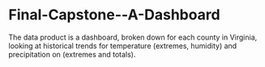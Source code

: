 # Final-Capstone--A-Dashboard
The data product is a dashboard, broken down for each  county in Virginia, looking at historical trends for temperature (extremes, humidity) and precipitation on (extremes and totals).
